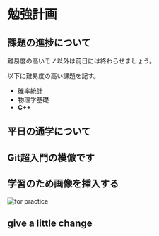 # 勉強計画
## 課題の進捗について
難易度の高いモノ以外は前日には終わらせましょう。

以下に難易度の高い課題を記す。

- 確率統計
- 物理学基礎
- **C++**

## 平日の通学について
## Git超入門の模倣です
## 学習のため画像を挿入する
![for practice](img/r8eCzz_c.jpeg")
## give a little change